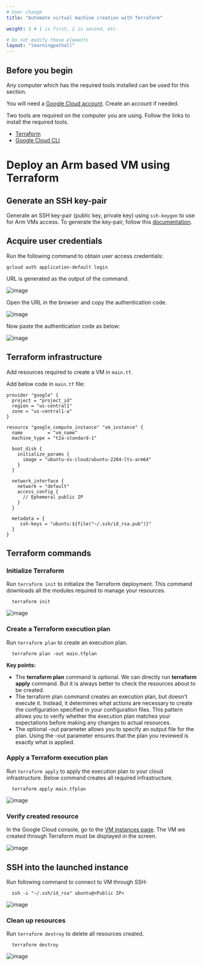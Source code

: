 ```yaml
---
# User change
title: "Automate virtual machine creation with Terraform"

weight: 3 # 1 is first, 2 is second, etc.

# Do not modify these elements
layout: "learningpathall"
---
```


## Before you begin

Any computer which has the required tools installed can be used for this section.

You will need a [Google Cloud account](https://console.cloud.google.com/). Create an account if needed.

Two tools are required on the computer you are using. Follow the links to install the required tools.
* [Terraform](/install-guides/terraform)
* [Google Cloud CLI](/install-guides/gcloud)

# Deploy an Arm based VM using Terraform

## Generate an SSH key-pair

Generate an SSH key-pair (public key, private key) using `ssh-keygen` to use for Arm VMs access. To generate the key-pair, follow this [documentation](/install-guides/ssh#ssh-keys).

## Acquire user credentials
Run the following command to obtain user access credentials:
```
gcloud auth application-default login
```
URL is generated as the output of the command.

![image](https://user-images.githubusercontent.com/67620689/204504640-c49c0b0d-6a59-4915-ac3a-f03614783d98.PNG)

Open the URL in the browser and copy the authentication code.

![image](https://user-images.githubusercontent.com/67620689/204244780-6c0542ab-4240-4be3-8272-fb1e6e38ec08.PNG)

Now paste the authentication code as below:

![image](https://user-images.githubusercontent.com/67620689/204242841-58e30570-1f88-4755-b3d2-32d7052a9b5d.PNG)

## Terraform infrastructure
Add resources required to create a VM in `main.tf`.

Add below code in `main.tf` file:

```
provider "google" {
  project = "project_id"
  region = "us-central1"
  zone = "us-central1-a"
}

resource "google_compute_instance" "vm_instance" {
  name         = "vm_name"
  machine_type = "t2a-standard-1"

  boot_disk {
    initialize_params {
      image = "ubuntu-os-cloud/ubuntu-2204-lts-arm64"
    }
  }

  network_interface {
    network = "default"
    access_config {
      // Ephemeral public IP
    }
  }

  metadata = {
     ssh-keys = "ubuntu:${file("~/.ssh/id_rsa.pub")}"
  }
}
```

## Terraform commands

### Initialize Terraform
Run `terraform init` to initialize the Terraform deployment. This command downloads all the modules required to manage your resources.

```
  terraform init
```

![image](https://user-images.githubusercontent.com/67620689/204243851-df54e9a3-8c9f-402d-9265-25cb035d14b1.PNG)

### Create a Terraform execution plan

Run `terraform plan` to create an execution plan.
```
  terraform plan -out main.tfplan
```
**Key points:**

* The **terraform plan** command is optional. We can directly run **terraform apply** command. But it is always better to check the resources about to be created.
* The terraform plan command creates an execution plan, but doesn't execute it. Instead, it determines what actions are necessary to create the configuration specified in your configuration files. This pattern allows you to verify whether the execution plan matches your expectations before making any changes to actual resources.
* The optional -out parameter allows you to specify an output file for the plan. Using the -out parameter ensures that the plan you reviewed is exactly what is applied.

### Apply a Terraform execution plan
Run `terraform apply` to apply the execution plan to your cloud infrastructure. Below command creates all required infrastructure.

```
  terraform apply main.tfplan
```
![image](https://user-images.githubusercontent.com/67620689/204243999-583c2187-b9d1-4b91-9349-fe48b8089d45.PNG)

### Verify created resource
In the Google Cloud console, go to the [VM instances page](https://console.cloud.google.com/compute/instances?_ga=2.159262650.1220602700.1668410849-523068185.1662463135). The VM we created through Terraform must be displayed in the screen.

![image](https://user-images.githubusercontent.com/67620689/204244210-00741212-de05-49f9-b4eb-e4943b809c70.PNG)

## SSH into the launched instance

Run following command to connect to VM through SSH:

```
  ssh -i "~/.ssh/id_rsa" ubuntu@<Public IP>
```
![image](https://user-images.githubusercontent.com/67620689/225897320-0a757ef7-acfb-4438-83a4-17567a069fec.PNG)

### Clean up resources

Run `terraform destroy` to delete all resources created.

```
  terraform destroy
```
![image](https://user-images.githubusercontent.com/67620689/204245617-e95de65d-0fad-4bf2-95c8-8816f03d9fc2.PNG)
